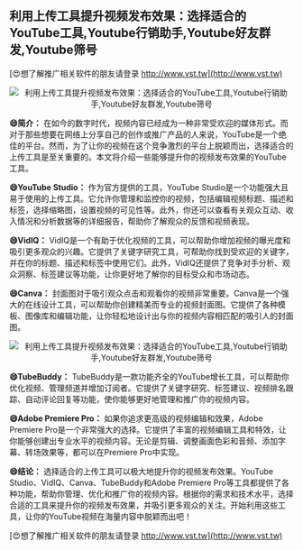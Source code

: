 ## **利用上传工具提升视频发布效果：选择适合的YouTube工具,Youtube行销助手,Youtube好友群发,Youtube筛号**

[😍想了解推广相关软件的朋友请登录 http://www.vst.tw](http://www.vst.tw)

 <center><img src="https://vst.tw/MP4/tuiguang/png/5.png" alt="利用上传工具提升视频发布效果：选择适合的YouTube工具,Youtube行销助手,Youtube好友群发,Youtube筛号"></center>

**😄简介：**
在如今的数字时代，视频内容已经成为一种非常受欢迎的媒体形式。而对于那些想要在网络上分享自己的创作或推广产品的人来说，YouTube是一个绝佳的平台。然而，为了让你的视频在这个竞争激烈的平台上脱颖而出，选择适合的上传工具是至关重要的。本文将介绍一些能够提升你的视频发布效果的YouTube工具。

**😄YouTube Studio：**
作为官方提供的工具，YouTube Studio是一个功能强大且易于使用的上传工具。它允许你管理和监控你的视频，包括编辑视频标题、描述和标签，选择缩略图，设置视频的可见性等。此外，你还可以查看有关观众互动、收入情况和分析数据等的详细报告，帮助你了解观众的反馈和视频表现。

**😄VidIQ：**
VidIQ是一个有助于优化视频的工具，可以帮助你增加视频的曝光度和吸引更多观众的兴趣。它提供了关键字研究工具，可帮助你找到受欢迎的关键字，并在你的标题、描述和标签中使用它们。此外，VidIQ还提供了竞争对手分析、观众洞察、标签建议等功能，让你更好地了解你的目标受众和市场动态。

**😄Canva：**
封面图对于吸引观众点击和观看你的视频非常重要。Canva是一个强大的在线设计工具，可以帮助你创建精美而专业的视频封面图。它提供了各种模板、图像库和编辑功能，让你轻松地设计出与你的视频内容相匹配的吸引人的封面图。

 <center><img src="https://vst.tw/MP4/tuiguang/png/0.png" alt="利用上传工具提升视频发布效果：选择适合的YouTube工具,Youtube行销助手,Youtube好友群发,Youtube筛号"></center>

**😄TubeBuddy：**
TubeBuddy是一款功能齐全的YouTube增长工具，可以帮助你优化视频、管理频道并增加订阅者。它提供了关键字研究、标签建议、视频排名跟踪、自动评论回复等功能，使你能够更好地管理和推广你的视频内容。

**😄Adobe Premiere Pro：**
如果你追求更高级的视频编辑和效果，Adobe Premiere Pro是一个非常强大的选择。它提供了丰富的视频编辑工具和特效，让你能够创建出专业水平的视频内容。无论是剪辑、调整画面色彩和音频、添加字幕、转场效果等，都可以在Premiere Pro中实现。

**😄结论：**
选择适合的上传工具可以极大地提升你的视频发布效果。YouTube Studio、VidIQ、Canva、TubeBuddy和Adobe Premiere Pro等工具都提供了各种功能，帮助你管理、优化和推广你的视频内容。根据你的需求和技术水平，选择合适的工具来提升你的视频发布效果，并吸引更多观众的关注。开始利用这些工具，让你的YouTube视频在海量内容中脱颖而出吧！

[😍想了解推广相关软件的朋友请登录 http://www.vst.tw](http://www.vst.tw)



